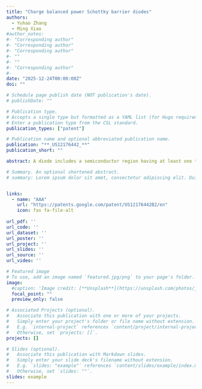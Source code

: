 ```yaml
---
title: "Charge balanced power Schottky barrier diodes"
authors:
  - Yuhao Zhang
  - Ming Xiao
#author_notes:
#- "Corresponding author"
#- "Corresponding author"
#- "Corresponding author"
#- ""
#- ""
#- "Corresponding author"
#- 
date: "2025-12-24T00:00:00Z"
doi: ""

# Schedule page publish date (NOT publication's date).
# publishDate: ""

# Publication type.
# Accepts a single type but formatted as a YAML list (for Hugo requirements).
# Enter a publication type from the CSL standard.
publication_types: ["patent"]

# Publication name and optional abbreviated publication name.
publication: "**_US12176442_**"
publication_short: ""

abstract: A diode includes a semiconductor region having at least one two-dimensional carrier channel of a first conductivity type, the first conductivity type being one of a n-type and a p-type conductivity, the at least one two-dimensional channel having a net charge; a material of a second conductivity type, the second conductivity type being the other of the n-type and the p-type conductivity, disposed on the semiconductor region, the material of the second conductivity type having a net-charge in a depletion region that is substantially equal to the net-charge of the at least one two-dimensional channel in the semiconductor region when the diode is under reverse bias; an anode material in contact with at least a portion of the at least one two-dimensional channel and at least a portion of the material of the second conductivity type; and a cathode material in contact with the at least one two-dimensional carrier channel.

# Summary. An optional shortened abstract.
# summary: Lorem ipsum dolor sit amet, consectetur adipiscing elit. Duis posuere tellus ac convallis placerat. Proin tincidunt magna sed ex sollicitudin condimentum.


links:
  - name: "AAA"
    url: "https://patents.google.com/patent/US12176442B2/en"
    icon: fas fa-file-alt
    
url_pdf: ''
url_code: ''
url_dataset: ''
url_poster: ''
url_project: ''
url_slides: ''
url_source: ''
url_video: ''

# Featured image
# To use, add an image named `featured.jpg/png` to your page's folder. 
image:
  #caption: 'Image credit: [**Unsplash**](https://unsplash.com/photos/jdD8gXaTZsc)'
  focal_point: ""
  preview_only: false

# Associated Projects (optional).
#   Associate this publication with one or more of your projects.
#   Simply enter your project's folder or file name without extension.
#   E.g. `internal-project` references `content/project/internal-project/index.md`.
#   Otherwise, set `projects: []`.
projects: []

# Slides (optional).
#   Associate this publication with Markdown slides.
#   Simply enter your slide deck's filename without extension.
#   E.g. `slides: "example"` references `content/slides/example/index.md`.
#   Otherwise, set `slides: ""`.
slides: example
---
```

